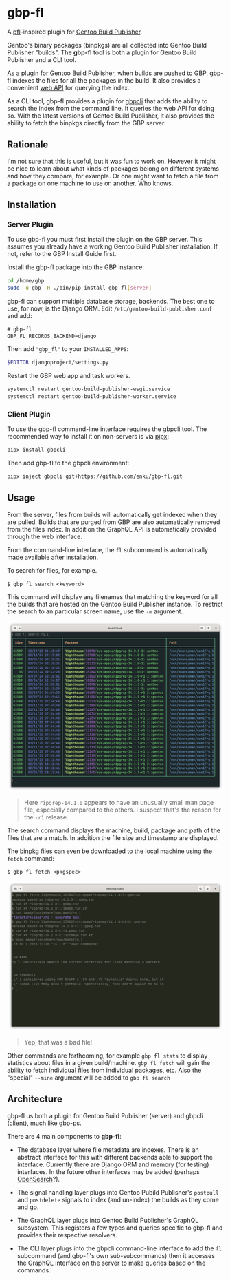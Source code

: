 # gbp-fl

A [pfl](https://www.portagefilelist.de/)-inspired plugin for [Gentoo Build
Publisher](https://github.com/enku/gentoo-build-publisher#readme).

Gentoo's binary packages (binpkgs) are all collected into Gentoo Build
Publisher "builds". The **gbp-fl** tool is both a plugin for Gentoo Build
Publisher and a CLI tool.

As a plugin for Gentoo Build Publisher, when builds are pushed to GBP, gbp-fl
indexes the files for all the packages in the build.  It also provides a
convenient [web
API](https://raw.githubusercontent.com/enku/screenshots/refs/heads/master/gbp-fl/graphql.png)
for querying the index.

As a CLI tool, gbp-fl provides a plugin for
[gbpcli](https://github.com/enku/gbpcli#readme) that adds the ability to
search the index from the command line. It queries the web API for doing so.
With the latest versions of Gentoo Build Publisher, it also provides the
ability to fetch the binpkgs directly from the GBP server.

## Rationale

I'm not sure that this is useful, but it was fun to work on. However it might
be nice to learn about what kinds of packages belong on different systems and
how they compare, for example. Or one might want to fetch a file from a
package on one machine to use on another.  Who knows.

## Installation

### Server Plugin

To use gbp-fl you must first install the plugin on the GBP server. This
assumes you already have a working Gentoo Build Publisher installation. If
not, refer to the GBP Install Guide first.

Install the gbp-fl package into the GBP instance:

```sh
cd /home/gbp
sudo -u gbp -H ./bin/pip install gbp-fl[server]
```

gbp-fl can support multiple database storage, backends. The best one to use,
for now, is the Django ORM.  Edit `/etc/gentoo-build-publisher.conf` and add:

```
# gbp-fl
GBP_FL_RECORDS_BACKEND=django
```

Then add `"gbp_fl"` to your `INSTALLED_APPS`:

```sh
$EDITOR djangoproject/settings.py
```

Restart the GBP web app and task workers.

```sh
systemctl restart gentoo-build-publisher-wsgi.service
systemctl restart gentoo-build-publisher-worker.service
```

### Client Plugin

To use the gbp-fl command-line interface requires the gbpcli tool.  The
recommended way to install it on non-servers is via
[pipx](https://packages.gentoo.org/packages/dev-python/pipx):

```sh
pipx install gbpcli
```

Then add gbp-fl to the gbpcli environment:

```sh
pipx inject gbpcli git+https://github.com/enku/gbp-fl.git
```

## Usage

From the server, files from builds will automatically get indexed when they
are pulled.  Builds that are purged from GBP are also automatically removed
from the files index.  In addition the GraphQL API is automatically provided
through the web interface.

From the command-line interface, the `fl` subcommand is automatically made
available after installation.

To search for files, for example.

```
$ gbp fl search <keyword>
```

This command will display any filenames that matching the keyword for all the
builds that are hosted on the Gentoo Build Publisher instance. To restrict the
search to an particular screen name, use the `-m` argument.

![screenshot](https://raw.githubusercontent.com/enku/screenshots/refs/heads/master/gbp-fl/search.png)

> Here `ripgrep-14.1.0` appears to have an unusually small man page file,
> especially compared to the others. I suspect that's the reason for the `-r1`
> release.

The search command displays the machine, build, package and path of the files
that are a match. In addition the file size and timestamp are displayed.

The binpkg files can even be downloaded to the local machine using the `fetch`
command:

```
$ gbp fl fetch <pkgspec>
```

![screenshot](https://raw.githubusercontent.com/enku/screenshots/refs/heads/master/gbp-fl/fetch.png)

> Yep, that was a bad file!

Other commands are forthcoming, for example `gbp fl stats` to display
statistics about files in a given build/machine. `gbp fl fetch` will gain the
ability to fetch individual files from individual packages, etc.  Also the
"special"  `--mine` argument will be added to `gbp fl search`

## Architecture

gbp-fl us both a plugin for Gentoo Build Publisher (server) and gbpcli
(client), much like gbp-ps.

There are 4 main components to **gbp-fl**:

- The database layer where file metadata are indexes. There is an abstract
  interface for this with different backends able to support the interface.
  Currently there are Django ORM and memory (for testing) interfaces. In the
  future other interfaces may be added (perhaps
  [OpenSearch](https://opensearch.org/)?).

- The signal handling layer plugs into Gentoo Pubild Publisher's `postpull`
  and `postdelete` signals to index (and un-index) the builds as they come and
  go.

- The GraphQL layer plugs into Gentoo Build Publisher's GraphQL subsystem. This
  registers a few types and queries specific to gbp-fl and provides their
  respective resolvers.

- The CLI layer plugs into the gbpcli command-line interface to add the `fl`
  subcommand (and gbp-fl's own sub-subcommands) then it accesses the GraphQL
  interface on the server to make queries based on the commands.
